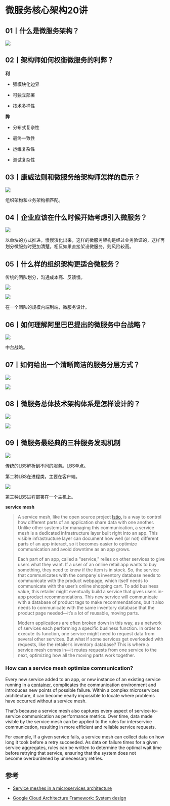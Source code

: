 # 微服务核心架构20讲

## 01丨什么是微服务架构？

![](../assets/images/2022-09-08-17-21-08-image.png)

## 02丨架构师如何权衡微服务的利弊？

**利**

- 强模块化边界

- 可独立部署

- 技术多样性

**弊**

- 分布式复杂性

- 最终一致性

- 运维复杂性

- 测试复杂性

## 03丨康威法则和微服务给架构师怎样的启示？

![](../assets/images/2022-09-09-09-39-21-image.png)

组织架构和业务架构相匹配。

## 04丨企业应该在什么时候开始考虑引入微服务？

![](../assets/images/2022-09-09-09-45-03-image.png)

以单块的方式推进，慢慢演化出来，这样的微服务架构是经过业务验证的，这样再划分微服务时更加清楚。相反如果直接架设微服务，则风险较高。

## 05丨什么样的组织架构更适合微服务？

传统的团队划分，沟通成本高、反馈慢。

![](../assets/images/2022-09-09-09-49-16-image.png)

![](../assets/images/2022-09-09-09-52-35-image.png)

在一个团队的规模内端到端，微服务设计。 

## 06丨如何理解阿里巴巴提出的微服务中台战略？

![](../assets/images/2022-09-09-09-55-31-image.png)

中台战略。 

## 07丨如何给出一个清晰简洁的服务分层方式？

![](../assets/images/2022-09-09-10-02-10-image.png)

![](../assets/images/2022-09-09-10-04-01-image.png)

## 08丨微服务总体技术架构体系是怎样设计的？

![](../assets/images/2022-09-09-10-09-02-image.png)

 ![](../assets/images/2022-09-09-10-09-32-image.png)

## 09丨微服务最经典的三种服务发现机制

![](../assets/images/2022-09-09-10-14-39-image.png)

传统的LBS解析到不同的服务。LBS单点。

第二种LBS在进程类，主要在客户端。

![](../assets/images/2022-09-09-10-17-12-image.png)

第三种LBS进程部署在一个主机上。

**service mesh**

> A service mesh, like the open source project [Istio,](https://www.redhat.com/en/topics/microservices/what-is-istio) is a way to control how different parts of an application share data with one another. Unlike other systems for managing this communication, a service mesh is a dedicated infrastructure layer built right into an app. This visible infrastructure layer can document how well (or not) different parts of an app interact, so it becomes easier to optimize communication and avoid downtime as an app grows.
> 
> Each part of an app, called a "service," relies on other services to give users what they want. If a user of an online retail app wants to buy something, they need to know if the item is in stock. So, the service that communicates with the company's inventory database needs to communicate with the product webpage, which itself needs to communicate with the user’s online shopping cart. To add business value, this retailer might eventually build a service that gives users in-app product recommendations. This new service will communicate with a database of product tags to make recommendations, but it also needs to communicate with the same inventory database that the product page needed—it’s a lot of reusable, moving parts.
> 
> Modern applications are often broken down in this way, as a network of services each performing a specific business function. In order to execute its function, one service might need to request data from several other services. But what if some services get overloaded with requests, like the retailer’s inventory database? This is where a service mesh comes in—it routes requests from one service to the next, optimizing how all the moving parts work together.

### How can a service mesh optimize communication?

Every new service added to an app, or new instance of an existing service running in a [container](https://www.redhat.com/en/topics/containers/whats-a-linux-container), complicates the communication environment and introduces new points of possible failure. Within a complex microservices architecture, it can become nearly impossible to locate where problems have occurred without a service mesh.

That’s because a service mesh also captures every aspect of service-to-service communication as performance metrics. Over time, data made visible by the service mesh can be applied to the rules for interservice communication, resulting in more efficient and reliable service requests.

For example, If a given service fails, a service mesh can collect data on how long it took before a retry succeeded. As data on failure times for a given service aggregates, rules can be written to determine the optimal wait time before retrying that service, ensuring that the system does not become overburdened by unnecessary retries.

## 参考

- [Service meshes in a microservices architecture](https://cloud.google.com/architecture/service-meshes-in-microservices-architecture#:~:text=A%20service%20mesh%20is%20a,microservices%20on%20a%20chosen%20infrastructure.)

- [Google Cloud Architecture Framework: System design](https://cloud.google.com/architecture/framework/system-design)
